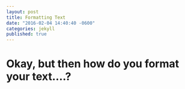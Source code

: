 ```yaml
---
layout: post
title: Formatting Text
date: "2016-02-04 14:40:40 -0600"
categories: jekyll
published: true
---
```


# Okay, but then how do you format your text....?